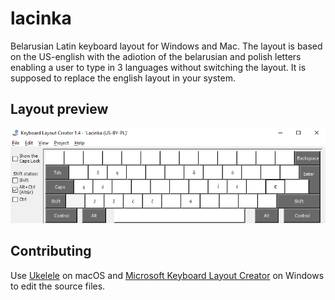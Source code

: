# lacinka

Belarusian Latin keyboard layout for Windows and Mac. The layout is based on the US-english with the adiotion of the belarusian and polish letters enabling a user to type in 3 languages without switching the layout. It is supposed to replace the english layout in your system.

## Layout preview

![Layout preview][layout-preview]

<!--
## Installation

### Automatic

Go to the [releases section][releases] of this repository and download the package for your operating system.

### Manual

**macOS:**

1. Clone this repository.
2. Put `./lacinka/mac/Belarusian (Latin).bundle` directory into `~/Library/Keyboard Layouts`. If you want to be able to select this layout on the login window, put it into the `/Library/Keyboard Layouts` directory instead.
3. Restart your Mac.
4. Open keyboard settings and add "Belarusian (Latin)" on the "Input Sources" tab.

**Windows:**

1. Clone this repository.
2. Download [Microsoft Keyboard Layout Creator][msklc].
3. Open `Belarusian (Latin).klc`.
4. Go to `Project > Build DLL and Setup Package`.
5. Skip the layout verification warning messages.
6. Go to the build directory and run `setup.exe` from there.
-->
## Contributing

Use [Ukelele][ukelele] on macOS and [Microsoft Keyboard Layout Creator][msklc] on Windows to edit the source files.


[layout-preview]: ./.static/Lacinka-BY-PL-US.png
[releases]: https://github.com/aicantar/lacinka/releases
[msklc]: https://support.microsoft.com/en-us/help/823010/the-microsoft-keyboard-layout-creator
[ukelele]: http://software.sil.org/ukelele/
